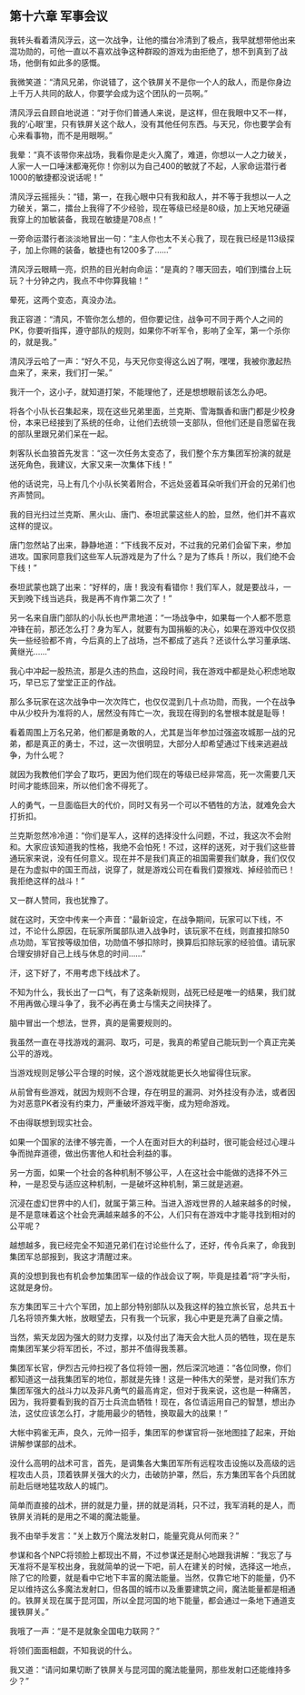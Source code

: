 ## 第十六章 军事会议

我转头看着清风浮云，这一次战争，让他的擂台冷清到了极点，我早就想带他出来混功勋的，可他一直以不喜欢战争这种群殴的游戏为由拒绝了，想不到真到了战场，他倒有如此多的感慨。

我微笑道：“清风兄弟，你说错了，这个铁屏关不是你一个人的敌人，而是你身边上千万人共同的敌人，你要学会成为这个团队的一员啊。”

清风浮云自顾自地说道：“对于你们普通人来说，是这样，但在我眼中又不一样，我的‘心眼’里，只有铁屏关这个敌人，没有其他任何东西。与天兄，你也要学会有心来看事物，而不是用眼啊。”

我晕：“真不该带你来战场，我看你是走火入魔了，难道，你想以一人之力破关，人家一人一口唾沫都淹死你！你别以为自己400的敏就了不起，人家命运潜行者1000的敏捷都没说话呢！”

清风浮云摇摇头：“错，第一，在我心眼中只有我和敌人，并不等于我想以一人之力破关，第二，擂台上我得了不少经验，现在等级已经是80级，加上天地兄硬逼我穿上的加敏装备，我现在敏捷是708点！”

一旁命运潜行者淡淡地冒出一句：“主人你也太不关心我了，现在我已经是113级探子，加上你赐的装备，敏捷也有1200多了……”

清风浮云眼睛一亮，炽热的目光射向命运：“是真的？哪天回去，咱们到擂台上玩玩？十分钟之内，我点不中你算我输！”

晕死，这两个变态，真没办法。

我正容道：“清风，不管你怎么想的，但你要记住，战争可不同于两个人之间的PK，你要听指挥，遵守部队的规则，如果你不听军令，影响了全军，第一个杀你的，就是我。”

清风浮云哈了一声：“好久不见，与天兄你变得这么凶了啊，嘿嘿，我被你激起热血来了，来来，我们打一架。”

我汗一个，这小子，就知道打架，不能理他了，还是想想眼前该怎么办吧。

将各个小队长召集起来，现在这些兄弟里面，兰克斯、雪海飘香和唐门都是少校身份，本来已经接到了系统的任命，让他们去统领一支部队，但他们还是自愿留在我的部队里跟兄弟们呆在一起。

刺客队长血狼首先发言：“这一次任务太变态了，我们整个东方集团军扮演的就是送死角色，我建议，大家又来一次集体下线！”

他的话说完，马上有几个小队长笑着附合，不远处竖着耳朵听我们开会的兄弟们也齐声赞同。

我的目光扫过兰克斯、黑火山、唐门、泰坦武蒙这些人的脸，显然，他们并不喜欢这样的提议。

唐门忽然站了出来，静静地道：“下线我不反对，不过我的兄弟们会留下来，参加进攻。国家同意我们这些军人玩游戏是为了什么？是为了练兵！所以，我们绝不会下线！”

泰坦武蒙也跳了出来：“好样的，唐！我没有看错你！我们军人，就是要战斗，一天到晚下线当逃兵，我是再不肯作第二次了！”

另一名来自唐门部队的小队长也严肃地道：“一场战争中，如果每一个人都不愿意冲锋在前，那还怎么打？身为军人，就要有为国捐躯的决心，如果在游戏中仅仅损失一些经验都不肯，今后真的上了战场，岂不都成了逃兵？还谈什么学习董承瑞、黄继光……”

我心中冲起一股热流，那是久违的热血，这段时间，我在游戏中都是处心积虑地取巧，早已忘了堂堂正正的作战。

那么多玩家在这次战争中一次次阵亡，也仅仅混到几十点功勋，而我，一个在战争中从少校升为准将的人，居然没有阵亡一次，我现在得到的名誉根本就是耻辱！

看着周围上万名兄弟，他们都是勇敢的人，尤其是当年参加过强盗攻城那一战的兄弟，都是真正的勇士，不过，这一次很明显，大部分人却希望通过下线来逃避战争，为什么呢？

就因为我教他们学会了取巧，更因为他们现在的等级已经非常高，死一次需要几天时间才能练回来，所以他们舍不得死了。

人的勇气，一旦面临巨大的代价，同时又有另一个可以不牺牲的方法，就难免会大打折扣。

兰克斯忽然冷冷道：“你们是军人，这样的选择没什么问题，不过，我这次不会附和。大家应该知道我的性格，我绝不会怕死！不过，这样的送死，对于我们这些普通玩家来说，没有任何意义。现在并不是我们真正的祖国需要我们献身，我们仅仅是在为虚拟中的国王而战，说穿了，就是游戏公司在看我们耍猴戏、掉经验而已！我拒绝这样的战斗！”

又一群人赞同，我也犹豫了。

就在这时，天空中传来一个声音：“最新设定，在战争期间，玩家可以下线，不过，不论什么原因，在玩家所属部队进入战争时，该玩家不在线，则直接扣除50点功勋，军官按等级加倍，功勋值不够扣除时，换算后扣除玩家的经验值。请玩家合理安排好自己上线与休息的时间……”

汗，这下好了，不用考虑下线战术了。

不知为什么，我长出了一口气，有了这条新规则，战死已经是唯一的结果，我们就不用再做心理斗争了，我不必再在勇士与懦夫之间抉择了。

脑中冒出一个想法，世界，真的是需要规则的。

我虽然一直在寻找游戏的漏洞、取巧，可是，我真的希望自己能玩到一个真正完美公平的游戏。

当游戏规则足够公平合理的时候，这个游戏就能更长久地留得住玩家。

从前曾有些游戏，就因为规则不合理，存在明显的漏洞、对外挂没有办法，或者因为对恶意PK者没有约束力，严重破坏游戏平衡，成为短命游戏。

不由得联想到现实社会。

如果一个国家的法律不够完善，一个人在面对巨大的利益时，很可能会经过心理斗争而抛弃道德，做出伤害他人和社会利益的事。

另一方面，如果一个社会的各种机制不够公平，人在这社会中能做的选择不外三种，一是忍受与适应这种机制，一是破坏这种机制，第三就是逃避。

沉浸在虚幻世界中的人们，就属于第三种。当进入游戏世界的人越来越多的时候，是不是意味着这个社会充满越来越多的不公，人们只有在游戏中才能寻找到相对的公平呢？

越想越多，我已经完全不知道兄弟们在讨论些什么了，还好，传令兵来了，命我到集团军总部报到，我这才清醒过来。

真的没想到我也有机会参加集团军一级的作战会议了啊，毕竟是挂着“将”字头衔，这就是身份。

东方集团军三十六个军团，加上部分特别部队以及我这样的独立旅长官，总共五十几名将领齐集大帐，放眼望去，只有我一个玩家，我心中更是充满了自豪之情。

当然，紫天龙因为强大的财力支撑，以及付出了海天会大批人员的牺牲，现在是东南集团军某少将军团长，不过，那并不值得我羡慕。

集团军长官，伊烈古元帅扫视了各位将领一圈，然后深沉地道：“各位同僚，你们都知道这一战我集团军的地位，那就是先锋！这是一种伟大的荣誉，是对我们东方集团军强大的战斗力以及非凡勇气的最高肯定，但对于我来说，这也是一种痛苦，因为，我将要看到我的百万士兵流血牺牲！现在，各位请运用自己的智慧，想出办法，这仗应该怎么打，才能用最少的牺牲，换取最大的战果！”

大帐中鸦雀无声，良久，元帅一招手，集团军的参谋官将一张地图挂了起来，开始讲解参谋部的战术。

没什么高明的战术可言，首先，是调集各大集团军所有远程攻击设施以及高级的远程攻击人员，顶着铁屏关强大的火力，击破防护罩，然后，东方集团军各个兵团就前赴后继地猛攻敌人的城门。

简单而直接的战术，拼的就是力量，拼的就是消耗，只不过，我军消耗的是人，而铁屏关消耗的是用之不竭的魔法能量。

我不由举手发言：“关上数万个魔法发射口，能量究竟从何而来？”

参谋和各个NPC将领脸上都现出不屑，不过参谋还是耐心地跟我讲解：“我忘了与天准将不是军校出身，我就简单的说一下吧，前人在建关的时候，选择这一地点，除了它的险要，就是看中它地下丰富的魔法能量。当然，仅靠它地下的能量，仍不足以维持这么多魔法发射口，但各国的城市以及重要建筑之间，魔法能量都是相通的。铁屏关现在属于昆河国，所以全昆河国的地下能量，都会通过一条地下通道支援铁屏关。”

我哦了一声：“是不是就象全国电力联网？”

将领们面面相觑，不知我说的什么。

我又道：“请问如果切断了铁屏关与昆河国的魔法能量网，那些发射口还能维持多少？”


